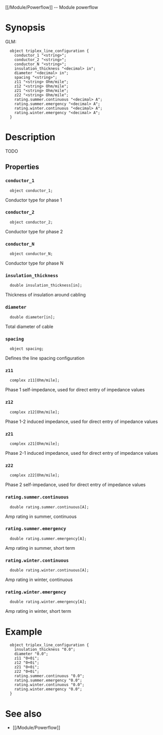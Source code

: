 [[/Module/Powerflow]] -- Module powerflow

# Synopsis
GLM:
~~~
  object triplex_line_configuration {
    conductor_1 "<string>";
    conductor_2 "<string>";
    conductor_N "<string>";
    insulation_thickness "<decimal> in";
    diameter "<decimal> in";
    spacing "<string>";
    z11 "<string> Ohm/mile";
    z12 "<string> Ohm/mile";
    z21 "<string> Ohm/mile";
    z22 "<string> Ohm/mile";
    rating.summer.continuous "<decimal> A";
    rating.summer.emergency "<decimal> A";
    rating.winter.continuous "<decimal> A";
    rating.winter.emergency "<decimal> A";
  }
~~~

# Description

TODO

## Properties

### `conductor_1`
~~~
  object conductor_1;
~~~

Conductor type for phase 1

### `conductor_2`
~~~
  object conductor_2;
~~~

Conductor type for phase 2

### `conductor_N`
~~~
  object conductor_N;
~~~

Conductor type for phase N

### `insulation_thickness`
~~~
  double insulation_thickness[in];
~~~

Thickness of insulation around cabling

### `diameter`
~~~
  double diameter[in];
~~~

Total diameter of cable

### `spacing`
~~~
  object spacing;
~~~

Defines the line spacing configuration

### `z11`
~~~
  complex z11[Ohm/mile];
~~~

Phase 1 self-impedance, used for direct entry of impedance values

### `z12`
~~~
  complex z12[Ohm/mile];
~~~

Phase 1-2 induced impedance, used for direct entry of impedance values

### `z21`
~~~
  complex z21[Ohm/mile];
~~~

Phase 2-1 induced impedance, used for direct entry of impedance values

### `z22`
~~~
  complex z22[Ohm/mile];
~~~

Phase 2 self-impedance, used for direct entry of impedance values

### `rating.summer.continuous`
~~~
  double rating.summer.continuous[A];
~~~

Amp rating in summer, continuous

### `rating.summer.emergency`
~~~
  double rating.summer.emergency[A];
~~~

Amp rating in summer, short term

### `rating.winter.continuous`
~~~
  double rating.winter.continuous[A];
~~~

Amp rating in winter, continuous

### `rating.winter.emergency`
~~~
  double rating.winter.emergency[A];
~~~

Amp rating in winter, short term

# Example

~~~
  object triplex_line_configuration {
    insulation_thickness "0.0";
    diameter "0.0";
    z11 "0+0i";
    z12 "0+0i";
    z21 "0+0i";
    z22 "0+0i";
    rating.summer.continuous "0.0";
    rating.summer.emergency "0.0";
    rating.winter.continuous "0.0";
    rating.winter.emergency "0.0";
  }
~~~

# See also
* [[/Module/Powerflow]]

